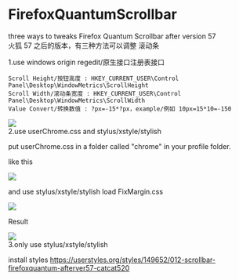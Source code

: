 # FirefoxQuantumScrollbar

three ways to tweaks Firefox Quantum Scrollbar after version 57<br>
火狐 57 之后的版本，有三种方法可以调整 滚动条

1.use windows origin regedit/原生接口注册表接口


    Scroll Height/按钮高度 : HKEY_CURRENT_USER\Control Panel\Desktop\WindowMetrics\ScrollHeight
    Scroll Width/滚动条宽度 : HKEY_CURRENT_USER\Control Panel\Desktop\WindowMetrics\ScrollWidth
    Value Convert/转换数值 : ?px=-15*?px，example/例如 10px=15*10=-150
    
<img src=https://raw.githubusercontent.com/catcat520/FirefoxQuantumScrollbar/master/img/%E6%B3%A8%E5%86%8C%E8%A1%A8%E8%B0%83%E6%95%B4%E6%BB%9A%E5%8A%A8%E6%9D%A1.png>
<br>
2.use userChrome.css and stylus/xstyle/stylish

put userChrome.css in a folder called "chrome" in your profile folder.

like this

<img src=https://raw.githubusercontent.com/catcat520/FirefoxQuantumScrollbar/master/img/userChrome.css.jpg>

and use stylus/xstyle/stylish load FixMargin.css

<img src=https://raw.githubusercontent.com/catcat520/FirefoxQuantumScrollbar/master/img/stylus.jpg>

Result

<img src=https://raw.githubusercontent.com/catcat520/FirefoxQuantumScrollbar/master/img/result.jpg>

<br>
3.only use stylus/xstyle/stylish

install styles https://userstyles.org/styles/149652/012-scrollbar-firefoxquantum-afterver57-catcat520



